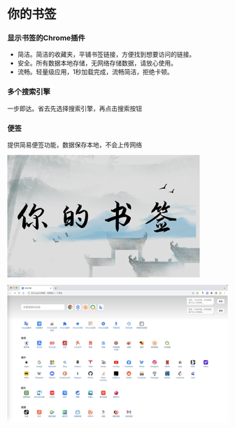 # 你的书签

### 显示书签的Chrome插件

- 简洁。简洁的收藏夹，平铺书签链接，方便找到想要访问的链接。
- 安全。所有数据本地存储，无网络存储数据，请放心使用。
- 流畅。轻量级应用，1秒加载完成，流畅简洁，拒绝卡顿。

### 多个搜索引擎

一步即达。省去先选择搜索引擎，再点击搜索按钮

### 便签

提供简易便签功能，数据保存本地，不会上传网络

![image](https://raw.githubusercontent.com/start2004/your_bookmark/main/review-image/440x280.png)

![image](https://raw.githubusercontent.com/start2004/your_bookmark/main/review-image/1280x800-2.png)